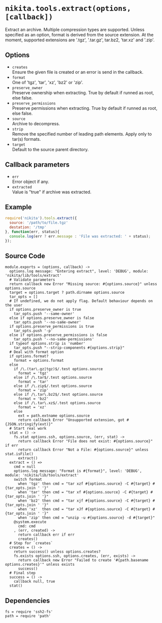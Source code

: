
# `nikita.tools.extract(options, [callback])`

Extract an archive. Multiple compression types are supported. Unless
specified as an option, format is derived from the source extension. At the
moment, supported extensions are '.tgz', '.tar.gz', tar.bz2, 'tar.xz' and '.zip'.

## Options

*   `creates`   
    Ensure the given file is created or an error is send in the callback.  
*   `format`   
    One of 'tgz', 'tar', 'xz', 'bz2' or 'zip'.   
*   `preserve_owner`   
    Preserve ownership when extracting. True by default if runned as root, else false.   
*   `preserve_permissions`   
    Preserve permissions when extracting. True by default if runned as root, else false.   
*   `source`   
    Archive to decompress.   
*   `strip`   
    Remove the specified number of leading path elements. Apply only to tar(s) formats.   
*   `target`   
    Default to the source parent directory.   

## Callback parameters

*   `err`   
    Error object if any.   
*   `extracted`   
    Value is "true" if archive was extracted.   

## Example

```javascript
require('nikita').tools.extract({
  source: '/path/to/file.tgz'
  destation: '/tmp'
}, function(err, status){
  console.log(err ? err.message : 'File was extracted: ' + status);
});
```

## Source Code

    module.exports = (options, callback) ->
      options.log message: "Entering extract", level: 'DEBUG', module: 'nikita/lib/tools/extract'
      # Validate parameters
      return callback new Error "Missing source: #{options.source}" unless options.source
      target = options.target ? path.dirname options.source
      tar_opts = []
      # If undefined, we do not apply flag. Default behaviour depends on the user
      if options.preserve_owner is true
        tar_opts.push '--same-owner'
      else if options.preserve_owner is false
        tar_opts.push '--no-same-owner'
      if options.preserve_permissions is true
        tar_opts.push '-p'
      else if options.preserve_permissions is false
        tar_opts.push '--no-same-permissions'
      if typeof options.strip is 'number'
        tar_opts.push "--strip-components #{options.strip}"
      # Deal with format option
      if options.format?
        format = options.format
      else
        if /\.(tar\.gz|tgz)$/.test options.source
          format = 'tgz'
        else if /\.tar$/.test options.source
          format = 'tar'
        else if /\.zip$/.test options.source
          format = 'zip'
        else if /\.tar\.bz2$/.test options.source
          format = 'bz2'
        else if /\.tar\.xz$/.test options.source
          format = 'xz'
        else
          ext = path.extname options.source
          return callback Error "Unsupported extension, got #{JSON.stringify(ext)}"
      # Start real work
      stat = () ->
        fs.stat options.ssh, options.source, (err, stat) ->
          return callback Error "File does not exist: #{options.source}" if err
          return callback Error "Not a File: #{options.source}" unless stat.isFile()
          extract()
      extract = () =>
        cmd = null
        options.log message: "Format is #{format}", level: 'DEBUG', module: 'nikita/lib/tools/extract'
        switch format
          when 'tgz' then cmd = "tar xzf #{options.source} -C #{target} #{tar_opts.join ' '}"
          when 'tar' then cmd = "tar xf #{options.source} -C #{target} #{tar_opts.join ' '}"
          when 'bz2' then cmd = "tar xjf #{options.source} -C #{target} #{tar_opts.join ' '}"
          when 'xz'  then cmd = "tar xJf #{options.source} -C #{target} #{tar_opts.join ' '}"
          when 'zip' then cmd = "unzip -u #{options.source} -d #{target}"
        @system.execute
          cmd: cmd
        , (err, created) ->
          return callback err if err
          creates()
      # Step for `creates`
      creates = () ->
        return success() unless options.creates?
        fs.exists options.ssh, options.creates, (err, exists) ->
          return callback new Error "Failed to create '#{path.basename options.creates}'" unless exists
          success()
      # Final step
      success = () ->
        callback null, true
      stat()

## Dependencies

    fs = require 'ssh2-fs'
    path = require 'path'
